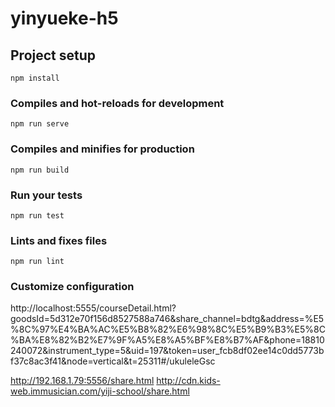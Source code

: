 # yinyueke-h5

## Project setup
```
npm install
```

### Compiles and hot-reloads for development
```
npm run serve
```

### Compiles and minifies for production
```
npm run build
```

### Run your tests
```
npm run test
```

### Lints and fixes files
```
npm run lint
```

### Customize configuration
http://localhost:5555/courseDetail.html?goodsId=5d312e70f156d8527588a746&share_channel=bdtg&address=%E5%8C%97%E4%BA%AC%E5%B8%82%E6%98%8C%E5%B9%B3%E5%8C%BA%E8%82%B2%E7%9F%A5%E8%A5%BF%E8%B7%AF&phone=18810240072&instrument_type=5&uid=197&token=user_fcb8df02ee14c0dd5773bf37c8ac3f41&node=vertical&t=25311#/ukuleleGsc

http://192.168.1.79:5556/share.html
http://cdn.kids-web.immusician.com/yiji-school/share.html